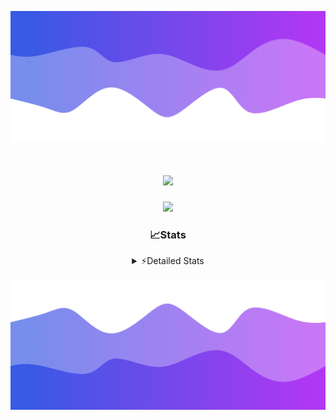 ![Header](./header.png)
<div align="center">

<h1 align="center">
  <a href="https://git.io/typing-svg">
    <img src="https://readme-typing-svg.herokuapp.com/?lines=Hello,+There!+%F0%9F%91%8B;This+is+chicho.;Owner+on+Ocean;&center=true&size=25">
  </a>
</h1>
  
<p align="center">
  <img src="https://lanyard.cnrad.dev/api/852683595378196480" />
</p>

### 📈Stats
<details>
    <summary> ⚡Detailed Stats</summary>
    <br/>

<!--START_SECTION:waka-->
![Code Time](http://img.shields.io/badge/Code%20Time-622%20hrs%2036%20mins-blue)

![Profile Views](http://img.shields.io/badge/Profile%20Views-7-blue)

**🐱 My GitHub Data** 

> 📦 58.4 kB Used in GitHub's Storage 
 > 
> 🏆 5 Contributions in the Year 2024
 > 
> 🚫 Not Opted to Hire
 > 
> 📜 15 Public Repositories 
 > 
> 🔑 5 Private Repositories 
 > 
**I'm a Night 🦉** 

```text
🌞 Morning                21 commits          █░░░░░░░░░░░░░░░░░░░░░░░░   05.79 % 
🌆 Daytime                40 commits          ███░░░░░░░░░░░░░░░░░░░░░░   11.02 % 
🌃 Evening                156 commits         ███████████░░░░░░░░░░░░░░   42.98 % 
🌙 Night                  146 commits         ██████████░░░░░░░░░░░░░░░   40.22 % 
```
📅 **I'm Most Productive on Tuesday** 

```text
Monday                   19 commits          █░░░░░░░░░░░░░░░░░░░░░░░░   05.23 % 
Tuesday                  100 commits         ███████░░░░░░░░░░░░░░░░░░   27.55 % 
Wednesday                69 commits          █████░░░░░░░░░░░░░░░░░░░░   19.01 % 
Thursday                 49 commits          ███░░░░░░░░░░░░░░░░░░░░░░   13.50 % 
Friday                   41 commits          ███░░░░░░░░░░░░░░░░░░░░░░   11.29 % 
Saturday                 34 commits          ██░░░░░░░░░░░░░░░░░░░░░░░   09.37 % 
Sunday                   51 commits          ████░░░░░░░░░░░░░░░░░░░░░   14.05 % 
```


📊 **This Week I Spent My Time On** 

```text
🕑︎ Time Zone: America/Argentina/Buenos_Aires

💬 Programming Languages: 
No Activity Tracked This Week

🔥 Editors: 
No Activity Tracked This Week

🐱‍💻 Projects: 
No Activity Tracked This Week

💻 Operating System: 
No Activity Tracked This Week
```

**I Mostly Code in JavaScript** 

```text
JavaScript               9 repos             ████████░░░░░░░░░░░░░░░░░   30.00 % 
HTML                     6 repos             █████░░░░░░░░░░░░░░░░░░░░   20.00 % 
CSS                      4 repos             ███░░░░░░░░░░░░░░░░░░░░░░   13.33 % 
C#                       2 repos             ██░░░░░░░░░░░░░░░░░░░░░░░   06.67 % 
Batchfile                1 repo              █░░░░░░░░░░░░░░░░░░░░░░░░   03.33 % 
```




 Last Updated on 24/01/2024 02:01:14 UTC
<!--END_SECTION:waka-->
</details>

![Footer](./footer.png)
